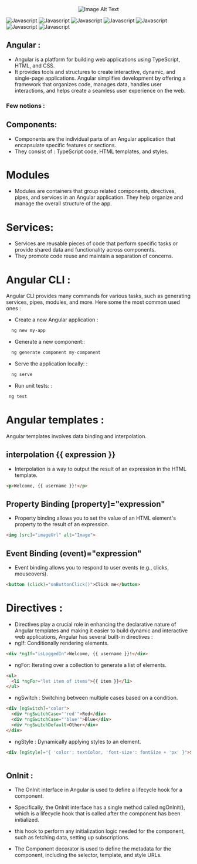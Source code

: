 <div align="center">
     <img src="https://miro.medium.com/v2/resize:fit:640/format:webp/1*bMgQ8MhbnQexpqHgIgBJPA.png" alt="Image Alt Text">
  
</div>

![Javascript](https://img.shields.io/badge/Angular-red.svg)
![Javascript](https://img.shields.io/badge/JavaScript-gold.svg)
![Javascript](https://img.shields.io/badge/component-bleusvg)
![Javascript](https://img.shields.io/badge/SPA-red.svg)
![Javascript](https://img.shields.io/badge/dataBinding-white.svg)
![Javascript](https://img.shields.io/badge/services-yellow.svg)
![Javascript](https://img.shields.io/badge/typescript-bley.svg)

## Angular : 
- Angular is a platform for building web applications using TypeScript, HTML, and CSS. 
- It provides tools and structures to create interactive, dynamic, and single-page applications. Angular simplifies development by offering a framework that organizes code, manages data, handles user interactions, and helps create a seamless user experience on the web.

### Few notions : 

## Components:
-  Components are the individual parts of an Angular application that encapsulate specific features or sections.
-  They consist of : TypeScript code, HTML templates, and styles.

# Modules
- Modules are containers that group related components, directives, pipes, and services in an Angular application. They help organize and manage the overall structure of the app.
  
# Services:
- Services are reusable pieces of code that perform specific tasks or provide shared data and functionality across components. 
- They promote code reuse and maintain a separation of concerns.


# Angular CLI :
Angular CLI provides many commands for various tasks, such as generating services, pipes, modules, and more. Here some the most common used ones : 

- Create a new Angular application :
  
```md
  ng new my-app

```

- Generate a new component::
  
```md
  ng generate component my-component


```
- Serve the application locally: :
  
```md
  ng serve

```

- Run unit tests: :
  
```md
 ng test


```

# Angular templates : 
 Angular templates involves data binding and interpolation.

 ## interpolation {{ expression }} 
 - Interpolation is a way to output the result of an expression in the HTML template. 

```md
<p>Welcome, {{ username }}!</p>

```

 ## Property Binding [property]="expression" 
 - Property binding allows you to set the value of an HTML element's property to the result of an expression.
  

```md
<img [src]="imageUrl" alt="Image">

```

 ## Event Binding (event)="expression"
 - Event binding allows you to respond to user events (e.g., clicks, mouseovers).
  

```md
<button (click)="onButtonClick()">Click me</button>


```

# Directives : 
- Directives play a crucial role in enhancing the declarative nature of Angular templates and making it easier to build dynamic and interactive web applications,  Angular has several built-in directives : 
- ngIf: Conditionally rendering elements.

```md
<div *ngIf="isLoggedIn">Welcome, {{ username }}!</div>

```

- ngFor: Iterating over a collection to generate a list of elements.

```md
<ul>
  <li *ngFor="let item of items">{{ item }}</li>
</ul>
```

- ngSwitch : Switching between multiple cases based on a condition.

```md
<div [ngSwitch]="color">
  <div *ngSwitchCase="'red'">Red</div>
  <div *ngSwitchCase="'blue'">Blue</div>
  <div *ngSwitchDefault>Other</div>
</div>


```
- ngStyle : Dynamically applying styles to an element.

```md
<div [ngStyle]="{ 'color': textColor, 'font-size': fontSize + 'px' }">Styled Text</div>



```


## OnInit :
- The OnInit interface in Angular is used to define a lifecycle hook for a component. 
- Specifically, the OnInit interface has a single method called ngOnInit(), which is a lifecycle hook that is called after the component has been initialized.
- this hook to perform any initialization logic needed for the component, such as fetching data, setting up subscriptions.
  
- The Component decorator is used to define the metadata for the component, including the selector, template, and style URLs.

